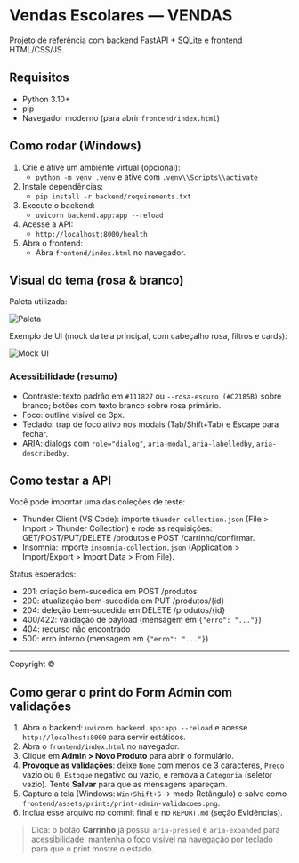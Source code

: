 # Vendas Escolares — VENDAS

Projeto de referência com backend FastAPI + SQLite e frontend HTML/CSS/JS.

## Requisitos
- Python 3.10+
- pip
- Navegador moderno (para abrir `frontend/index.html`)

## Como rodar (Windows)
1. Crie e ative um ambiente virtual (opcional):
   - `python -m venv .venv` e ative com `.venv\\Scripts\\activate`
2. Instale dependências:
   - `pip install -r backend/requirements.txt`
3. Execute o backend:
   - `uvicorn backend.app:app --reload`
4. Acesse a API:
   - `http://localhost:8000/health`
5. Abra o frontend:
   - Abra `frontend/index.html` no navegador.

## Visual do tema (rosa & branco)

Paleta utilizada:

![Paleta](docs/palette.svg)

Exemplo de UI (mock da tela principal, com cabeçalho rosa, filtros e cards):

![Mock UI](docs/ui-mock.svg)

### Acessibilidade (resumo)
- Contraste: texto padrão em `#111827` ou `--rosa-escuro (#C2185B)` sobre branco; botões com texto branco sobre rosa primário.
- Foco: outline visível de 3px.
- Teclado: trap de foco ativo nos modais (Tab/Shift+Tab) e Escape para fechar.
- ARIA: dialogs com `role="dialog"`, `aria-modal`, `aria-labelledby`, `aria-describedby`.

## Como testar a API

Você pode importar uma das coleções de teste:

- Thunder Client (VS Code): importe `thunder-collection.json` (File > Import > Thunder Collection) e rode as requisições: GET/POST/PUT/DELETE /produtos e POST /carrinho/confirmar.
- Insomnia: importe `insomnia-collection.json` (Application > Import/Export > Import Data > From File).

Status esperados:
- 201: criação bem-sucedida em POST /produtos
- 200: atualização bem-sucedida em PUT /produtos/{id}
- 204: deleção bem-sucedida em DELETE /produtos/{id}
- 400/422: validação de payload (mensagem em `{"erro": "..."}`)
- 404: recurso não encontrado
- 500: erro interno (mensagem em `{"erro": "..."}`)

---

Copyright ©

## Como gerar o print do **Form Admin com validações**

1. Abra o backend: `uvicorn backend.app:app --reload` e acesse `http://localhost:8000` para servir estáticos.
2. Abra o `frontend/index.html` no navegador.
3. Clique em **Admin > Novo Produto** para abrir o formulário.
4. **Provoque as validações**: deixe `Nome` com menos de 3 caracteres, `Preço` vazio ou `0`, `Estoque` negativo ou vazio, e remova a `Categoria` (seletor vazio). Tente **Salvar** para que as mensagens apareçam.
5. Capture a tela (Windows: `Win+Shift+S` → modo Retângulo) e salve como `frontend/assets/prints/print-admin-validacoes.png`.
6. Inclua esse arquivo no commit final e no `REPORT.md` (seção Evidências).

> Dica: o botão **Carrinho** já possui `aria-pressed` e `aria-expanded` para acessibilidade; mantenha o foco visível na navegação por teclado para que o print mostre o estado.

